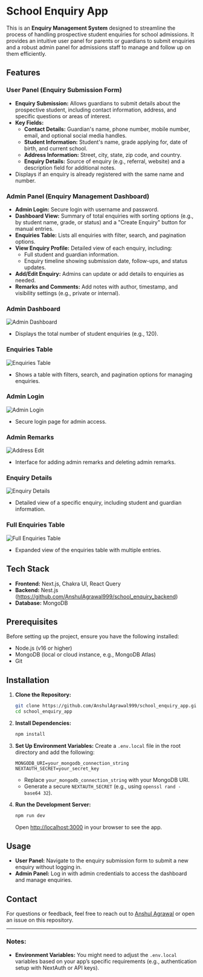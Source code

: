 # School Enquiry App

This is an **Enquiry Management System** designed to streamline the process of handling prospective student enquiries for school admissions. It provides an intuitive user panel for parents or guardians to submit enquiries and a robust admin panel for admissions staff to manage and follow up on them efficiently.

## Features

### User Panel (Enquiry Submission Form)
- **Enquiry Submission:** Allows guardians to submit details about the prospective student, including contact information, address, and specific questions or areas of interest.
- **Key Fields:**
  - **Contact Details:** Guardian's name, phone number, mobile number, email, and optional social media handles.
  - **Student Information:** Student's name, grade applying for, date of birth, and current school.
  - **Address Information:** Street, city, state, zip code, and country.
  - **Enquiry Details:** Source of enquiry (e.g., referral, website) and a description field for additional notes.
- Displays if an enquiry is already registered with the same name and number.

### Admin Panel (Enquiry Management Dashboard)
- **Admin Login:** Secure login with username and password.
- **Dashboard View:** Summary of total enquiries with sorting options (e.g., by student name, grade, or status) and a "Create Enquiry" button for manual entries.
- **Enquiries Table:** Lists all enquiries with filter, search, and pagination options.
- **View Enquiry Profile:** Detailed view of each enquiry, including:
  - Full student and guardian information.
  - Enquiry timeline showing submission date, follow-ups, and status updates.
- **Add/Edit Enquiry:** Admins can update or add details to enquiries as needed.
- **Remarks and Comments:** Add notes with author, timestamp, and visibility settings (e.g., private or internal).

### Admin Dashboard
![Admin Dashboard](public/Images/Screenshot%20(719).png)
- Displays the total number of student enquiries (e.g., 120).

### Enquiries Table
![Enquiries Table](public/Images/Screenshot%20(718).png)
- Shows a table with filters, search, and pagination options for managing enquiries.

### Admin Login
![Admin Login](public/Images/Screenshot%20(723).png)
- Secure login page for admin access.

### Admin Remarks
![Address Edit](public/Images/Screenshot%20(722).png)
- Interface for adding admin remarks and deleting admin remarks.

### Enquiry Details
![Enquiry Details](public/Images/Screenshot%20(721).png)
- Detailed view of a specific enquiry, including student and guardian information.

### Full Enquiries Table
![Full Enquiries Table](public/Images/Screenshot%20(720).png)
- Expanded view of the enquiries table with multiple entries.

## Tech Stack
- **Frontend:** Next.js, Chakra UI, React Query  
- **Backend:** Nest.js (https://github.com/AnshulAgrawal999/school_enquiry_backend)
- **Database:** MongoDB  

## Prerequisites
Before setting up the project, ensure you have the following installed:
- Node.js (v16 or higher)
- MongoDB (local or cloud instance, e.g., MongoDB Atlas)
- Git

## Installation
1. **Clone the Repository:**
   ```bash
   git clone https://github.com/AnshulAgrawal999/school_enquiry_app.git
   cd school_enquiry_app
   ```

2. **Install Dependencies:**
   ```bash
   npm install
   ```

3. **Set Up Environment Variables:**
   Create a `.env.local` file in the root directory and add the following:
   ```plaintext
   MONGODB_URI=your_mongodb_connection_string
   NEXTAUTH_SECRET=your_secret_key
   ```
   - Replace `your_mongodb_connection_string` with your MongoDB URI.
   - Generate a secure `NEXTAUTH_SECRET` (e.g., using `openssl rand -base64 32`).

4. **Run the Development Server:**
   ```bash
   npm run dev
   ```
   Open [http://localhost:3000](http://localhost:3000) in your browser to see the app.

## Usage
- **User Panel:** Navigate to the enquiry submission form to submit a new enquiry without logging in.
- **Admin Panel:** Log in with admin credentials to access the dashboard and manage enquiries.

## Contact
For questions or feedback, feel free to reach out to [Anshul Agrawal](https://github.com/AnshulAgrawal999) or open an issue on this repository.

---

### Notes:
- **Environment Variables:** You might need to adjust the `.env.local` variables based on your app’s specific requirements (e.g., authentication setup with NextAuth or API keys).

